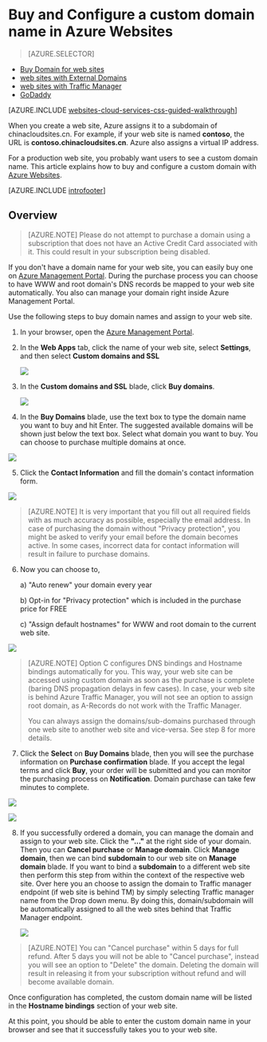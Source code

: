
<properties
	pageTitle="How to buy a custom domain name in Azure Websites"
	description="Learn how to buy a custom domain name with a web site in Azure Websites."
	services="app-service\web"
	documentationCenter=""
	authors="rmcmurray"
	manager="wpickett"
	editor=""/>

<tags
	ms.service="app-service-web"
	ms.date="11/20/2015"
	wacn.date=""/>

# Buy and Configure a custom domain name in Azure Websites

> [AZURE.SELECTOR]
- [Buy Domain for web sites](/documentation/articles/custom-dns-web-site-buydomains-web-app)
- [web sites with External Domains](/documentation/articles/web-sites-custom-domain-name)
- [web sites with Traffic Manager](/documentation/articles/web-sites-traffic-manager-custom-domain-name)
- [GoDaddy](/documentation/articles/web-sites-godaddy-custom-domain-name)




[AZURE.INCLUDE [websites-cloud-services-css-guided-walkthrough](../includes/websites-cloud-services-css-guided-walkthrough.md)]

When you create a web site, Azure assigns it to a subdomain of chinacloudsites.cn. For example, if your web site is named **contoso**, the URL is **contoso.chinacloudsites.cn**. Azure also assigns a virtual IP address.

For a production web site, you probably want users to see a custom domain name. This article explains how to buy and configure a custom domain with [Azure Websites](/documentation/services/web-sites/). 

[AZURE.INCLUDE [introfooter](../includes/custom-dns-web-site-intro-notes.md)]


## Overview

> [AZURE.NOTE] Please do not attempt to purchase a domain using a subscription that does not have an Active Credit Card associated with it. This could result in your subscription being disabled. 

If you don't have a domain name for your web site, you can easily buy one on [Azure Management Portal](https://manage.windowsazure.cn). During the purchase process you can choose to have WWW and root domain's DNS records be mapped to your web site automatically. You also can manage your domain right inside Azure Management Portal.


Use the following steps to buy domain names and assign to your web site.

1. In your browser, open the [Azure Management Portal](https://manage.windowsazure.cn).

2. In the **Web Apps** tab, click the name of your web site, select **Settings**, and then select **Custom domains and SSL**

	![](./media/custom-dns-web-site-buydomains-web-app/dncmntask-cname-6.png)

3. In the **Custom domains and SSL** blade, click **Buy domains**.

	![](./media/custom-dns-web-site-buydomains-web-app/dncmntask-cname-buydomains-1.png)

4. In the **Buy Domains** blade, use the text box to type the domain name you want to buy and hit Enter. The suggested available domains will be shown just below the text box. Select what domain you want to buy. You can choose to purchase multiple domains at once. 

  ![](./media/custom-dns-web-site-buydomains-web-app/dncmntask-cname-buydomains-2.png)

5. Click the **Contact Information** and fill the domain's contact information form.

  ![](./media/custom-dns-web-site-buydomains-web-app/dncmntask-cname-buydomains-3.png)

> [AZURE.NOTE] It is very important that you fill out all required fields with as much accuracy as possible, especially the email address. In case of purchasing the domain without "Privacy protection", you might be asked to verify your email before the domain becomes active. In some cases, incorrect data for contact information will result in failure to purchase domains. 

6. Now you can choose to,

	a) "Auto renew" your domain every year
	
	b) Opt-in for "Privacy protection" which is included in the purchase price for FREE
	
	c) "Assign default hostnames" for WWW and root domain to the current web site. 

  ![](./media/custom-dns-web-site-buydomains-web-app/dncmntask-cname-buydomains-2.5.png)
  
> [AZURE.NOTE] Option C configures DNS bindings and Hostname bindings automatically for you.  This way, your web site can be accessed using custom domain as soon as the purchase is complete (baring DNS propagation delays in few cases). In case, your web site is behind Azure Traffic Manager, you will not see an option to assign root domain, as A-Records do not work with the Traffic Manager. 
>
>You can always assign the domains/sub-domains purchased through one web site to another web site and vice-versa. See step 8 for more details. 

	
7. Click the **Select** on **Buy Domains** blade, then you will see the purchase information on **Purchase confirmation** blade. If you accept the legal terms and click **Buy**, your order will be submitted and you can monitor the purchasing process on **Notification**. Domain purchase can take few minutes to complete. 

  ![](./media/custom-dns-web-site-buydomains-web-app/dncmntask-cname-buydomains-4.png)

  ![](./media/custom-dns-web-site-buydomains-web-app/dncmntask-cname-buydomains-5.png)

8. If you successfully ordered a domain, you can manage the domain and assign to your web site. Click the **"..."** at the right side of your domain. Then you can **Cancel purchase** or **Manage domain**. Click **Manage domain**, then we can bind **subdomain** to our web site on **Manage domain** blade. If you want to bind a  **subdomain** to a different web site then perform this step from within the context of the respective web site. Over here you an choose to assign the domain to Traffic manager endpoint (if web site is behind TM) by simply selecting Traffic manager name from the Drop down menu. By doing this, domain/subdomain will be automatically assigned to all the web sites behind that Traffic Manager endpoint. 

	![](./media/custom-dns-web-site-buydomains-web-app/dncmntask-cname-buydomains-6.png)

> [AZURE.NOTE] You can "Cancel purchase" within 5 days for full refund. After 5 days you will not be able to "Cancel purchase", instead you will see an option to "Delete" the domain. Deleting the domain will result in releasing it from your subscription without refund and will become available domain. 

Once configuration has completed, the custom domain name will be listed in the **Hostname bindings** section of your web site.

At this point, you should be able to enter the custom domain name in your browser and see that it successfully takes you to your web site.
 
